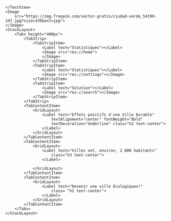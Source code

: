 <ActionBar title="Une Ville Durable - Audrey Tatiotsop">
</ActionBar>
<GridLayout>
    <TextView editable="false">

    </TextView>
    <Image
        src="https://img.freepik.com/vector-gratis/ciudad-verde_54199-247.jpg?size=338&ext=jpg">
    </Image>
    <StackLayout>
        <Tabs height="400px">
            <TabStrip>
                <TabStripItem>
                    <Label text="Statistiques"></Label>
                    <Image src="res://home">
                    </Image>
                </TabStripItem>
                <TabStripItem>
                    <Label text="Statistiques"></Label>
                    <Image src="res://settings"></Image>
                </TabStripItem>
                <TabStripItem>
                    <Label text="Solution"></Label>
                    <Image src="res://search"></Image>
                </TabStripItem>
            </TabStrip>
            <TabContentItem>
                <GridLayout>
                    <Label text="Effets positifs d'une Ville Durable"
                        textAlignment="center" fontWeight="Bold"
                        textDecoration="Underline" class="h2 text-center">
                    </Label>
                </GridLayout>
            </TabContentItem>
            <TabContentItem>
                <GridLayout>
                    <Label text="Villes ont, environ, 2 000 habitants"
                        class="h3 text-center">
                    </Label>

                </GridLayout>
            </TabContentItem>
            <TabContentItem>
                <GridLayout>
                    <Label text="Devenir une ville Écologiques!"
                        class= "h2 text-center">
                    </Label>
                </GridLayout>
            </TabContentItem>
        </Tabs>
    </StackLayout>

</GridLayout>
